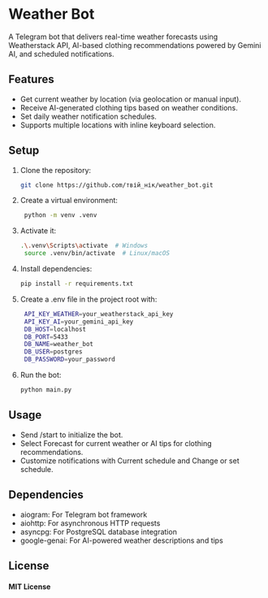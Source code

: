 # Weather Bot

A Telegram bot that delivers real-time weather forecasts using Weatherstack API, AI-based clothing recommendations powered by Gemini AI, and scheduled notifications.

## Features
- Get current weather by location (via geolocation or manual input).
- Receive AI-generated clothing tips based on weather conditions.
- Set daily weather notification schedules.
- Supports multiple locations with inline keyboard selection.

## Setup

1. Clone the repository:
   ```bash
   git clone https://github.com/твій_нік/weather_bot.git

2. Create a virtual environment:
   ```bash
    python -m venv .venv

3. Activate it:
   ```bash
   .\.venv\Scripts\activate  # Windows
    source .venv/bin/activate  # Linux/macOS

4. Install dependencies:
   ```bash
   pip install -r requirements.txt

5. Create a .env file in the project root with:
   ```bash
    API_KEY_WEATHER=your_weatherstack_api_key
    API_KEY_AI=your_gemini_api_key
    DB_HOST=localhost
    DB_PORT=5433
    DB_NAME=weather_bot
    DB_USER=postgres
    DB_PASSWORD=your_password

6. Run the bot:
   ```bash
   python main.py

## Usage

- Send /start to initialize the bot.
- Select Forecast for current weather or AI tips for clothing recommendations.
- Customize notifications with Current schedule and Change or set schedule.

## Dependencies

- aiogram: For Telegram bot framework
- aiohttp: For asynchronous HTTP requests
- asyncpg: For PostgreSQL database integration
- google-genai: For AI-powered weather descriptions and tips

## License
#### MIT License